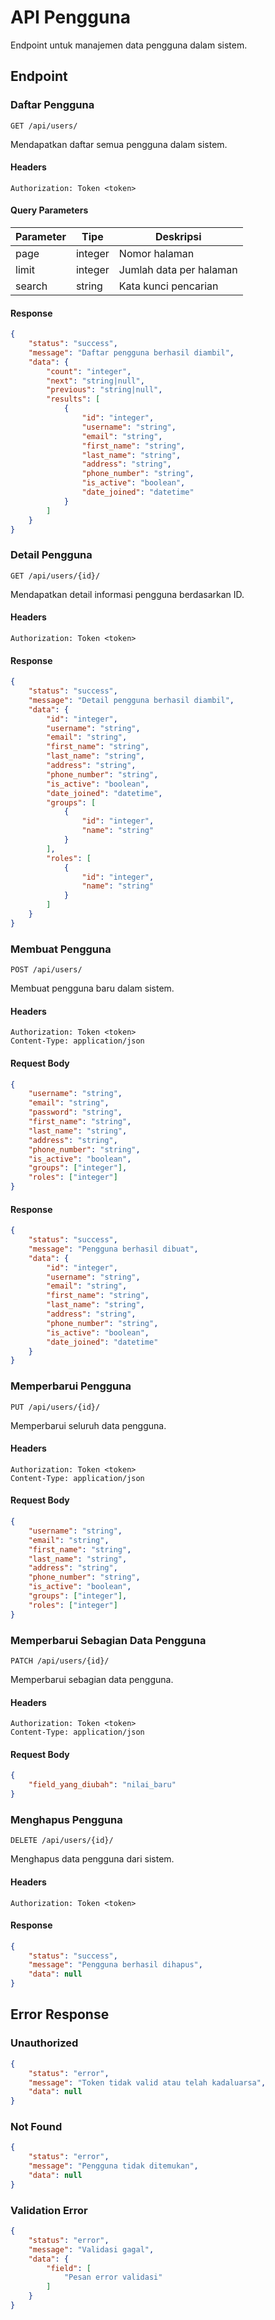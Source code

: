 # API Pengguna

Endpoint untuk manajemen data pengguna dalam sistem.

## Endpoint

### Daftar Pengguna

```http
GET /api/users/
```

Mendapatkan daftar semua pengguna dalam sistem.

#### Headers

```
Authorization: Token <token>
```

#### Query Parameters

| Parameter | Tipe    | Deskripsi |
|-----------|---------|------------|
| page      | integer | Nomor halaman |
| limit     | integer | Jumlah data per halaman |
| search    | string  | Kata kunci pencarian |

#### Response

```json
{
    "status": "success",
    "message": "Daftar pengguna berhasil diambil",
    "data": {
        "count": "integer",
        "next": "string|null",
        "previous": "string|null",
        "results": [
            {
                "id": "integer",
                "username": "string",
                "email": "string",
                "first_name": "string",
                "last_name": "string",
                "address": "string",
                "phone_number": "string",
                "is_active": "boolean",
                "date_joined": "datetime"
            }
        ]
    }
}
```

### Detail Pengguna

```http
GET /api/users/{id}/
```

Mendapatkan detail informasi pengguna berdasarkan ID.

#### Headers

```
Authorization: Token <token>
```

#### Response

```json
{
    "status": "success",
    "message": "Detail pengguna berhasil diambil",
    "data": {
        "id": "integer",
        "username": "string",
        "email": "string",
        "first_name": "string",
        "last_name": "string",
        "address": "string",
        "phone_number": "string",
        "is_active": "boolean",
        "date_joined": "datetime",
        "groups": [
            {
                "id": "integer",
                "name": "string"
            }
        ],
        "roles": [
            {
                "id": "integer",
                "name": "string"
            }
        ]
    }
}
```

### Membuat Pengguna

```http
POST /api/users/
```

Membuat pengguna baru dalam sistem.

#### Headers

```
Authorization: Token <token>
Content-Type: application/json
```

#### Request Body

```json
{
    "username": "string",
    "email": "string",
    "password": "string",
    "first_name": "string",
    "last_name": "string",
    "address": "string",
    "phone_number": "string",
    "is_active": "boolean",
    "groups": ["integer"],
    "roles": ["integer"]
}
```

#### Response

```json
{
    "status": "success",
    "message": "Pengguna berhasil dibuat",
    "data": {
        "id": "integer",
        "username": "string",
        "email": "string",
        "first_name": "string",
        "last_name": "string",
        "address": "string",
        "phone_number": "string",
        "is_active": "boolean",
        "date_joined": "datetime"
    }
}
```

### Memperbarui Pengguna

```http
PUT /api/users/{id}/
```

Memperbarui seluruh data pengguna.

#### Headers

```
Authorization: Token <token>
Content-Type: application/json
```

#### Request Body

```json
{
    "username": "string",
    "email": "string",
    "first_name": "string",
    "last_name": "string",
    "address": "string",
    "phone_number": "string",
    "is_active": "boolean",
    "groups": ["integer"],
    "roles": ["integer"]
}
```

### Memperbarui Sebagian Data Pengguna

```http
PATCH /api/users/{id}/
```

Memperbarui sebagian data pengguna.

#### Headers

```
Authorization: Token <token>
Content-Type: application/json
```

#### Request Body

```json
{
    "field_yang_diubah": "nilai_baru"
}
```

### Menghapus Pengguna

```http
DELETE /api/users/{id}/
```

Menghapus data pengguna dari sistem.

#### Headers

```
Authorization: Token <token>
```

#### Response

```json
{
    "status": "success",
    "message": "Pengguna berhasil dihapus",
    "data": null
}
```

## Error Response

### Unauthorized

```json
{
    "status": "error",
    "message": "Token tidak valid atau telah kadaluarsa",
    "data": null
}
```

### Not Found

```json
{
    "status": "error",
    "message": "Pengguna tidak ditemukan",
    "data": null
}
```

### Validation Error

```json
{
    "status": "error",
    "message": "Validasi gagal",
    "data": {
        "field": [
            "Pesan error validasi"
        ]
    }
}
```